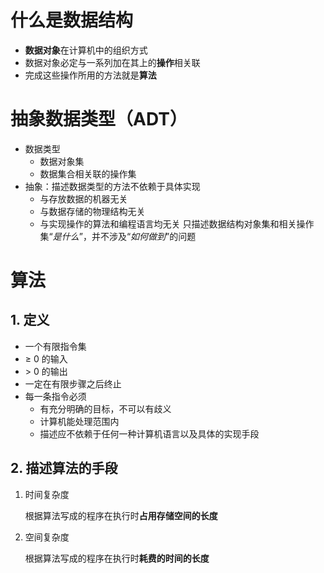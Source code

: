 # 什么是数据结构
- **数据对象**在计算机中的组织方式
- 数据对象必定与一系列加在其上的**操作**相关联
- 完成这些操作所用的方法就是**算法**
# 抽象数据类型（ADT）
- 数据类型
	- 数据对象集
	- 数据集合相关联的操作集
- 抽象：描述数据类型的方法不依赖于具体实现
	- 与存放数据的机器无关
	- 与数据存储的物理结构无关
	- 与实现操作的算法和编程语言均无关
	只描述数据结构对象集和相关操作集“*是什么*”，并不涉及“*如何做到*”的问题

# 算法
## 1.  定义
- 一个有限指令集
- ≥ 0 的输入
- ​>​​ 0 的输出
- 一定在有限步骤之后终止
- 每一条指令必须
	- 有充分明确的目标，不可以有歧义
	- 计算机能处理范围内
	- 描述应不依赖于任何一种计算机语言以及具体的实现手段
## 2. 描述算法的手段
1. 时间复杂度

	根据算法写成的程序在执行时**占用存储空间的长度**
2. 空间复杂度

	根据算法写成的程序在执行时**耗费的时间的长度**
